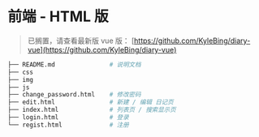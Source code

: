 # 前端 - HTML 版

> 已搁置，请查看最新版 vue 版： [https://github.com/KyleBing/diary-vue](https://github.com/KyleBing/diary-vue)

```bash
├── README.md               # 说明文档
├── css
├── img
├── js
├── change_password.html    # 修改密码
├── edit.html               # 新建 / 编辑 日记页
├── index.html              # 列表页 / 搜索显示页
├── login.html              # 登录
└── regist.html             # 注册
```

